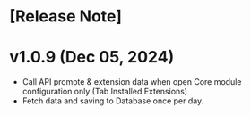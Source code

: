 [Release Note]
=============
v1.0.9 (Dec 05, 2024)
=============
* Call API promote & extension data when open Core module configuration only (Tab Installed Extensions)
* Fetch data and saving to Database once per day.